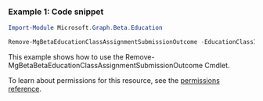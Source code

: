 ### Example 1: Code snippet

```powershellImport-Module Microsoft.Graph.Beta.Education

Remove-MgBetaEducationClassAssignmentSubmissionOutcome -EducationClassId $educationClassId -EducationAssignmentId $educationAssignmentId -EducationSubmissionId $educationSubmissionId -EducationOutcomeId $educationOutcomeId
```
This example shows how to use the Remove-MgBetaBetaEducationClassAssignmentSubmissionOutcome Cmdlet.
To learn about permissions for this resource, see the [permissions reference](/graph/permissions-reference).

